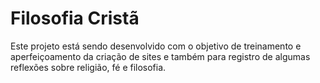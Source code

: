 # Filosofia Cristã
 
Este projeto está sendo desenvolvido com o objetivo de treinamento e aperfeiçoamento da criação de sites e também para registro de algumas reflexões sobre religião, fé e filosofia.

